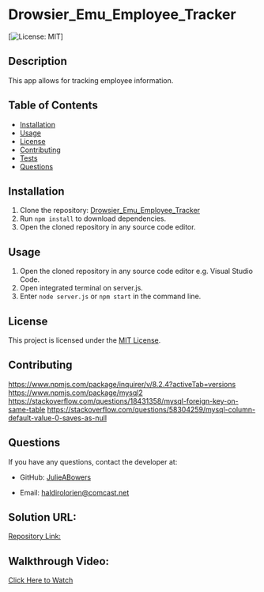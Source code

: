 # Drowsier_Emu_Employee_Tracker

[![License: MIT](https://img.shields.io/badge/License-MIT-yellow.svg)]

## Description

This app allows for tracking employee information. 

## Table of Contents

- [Installation](#installation)
- [Usage](#usage)
- [License](#license)
- [Contributing](#contributing)
- [Tests](#tests)
- [Questions](#questions)
## Installation

1. Clone the repository: [Drowsier_Emu_Employee_Tracker](https://github.com/JulieABowers/Drowsier_Emu_Employee_Tracker.git)
2. Run `npm install` to download dependencies. 
3. Open the cloned repository in any source code editor.

## Usage

1. Open the cloned repository in any source code editor e.g. Visual Studio Code.
2. Open integrated terminal on server.js.
3. Enter `node server.js` or `npm start` in the command line.


## License

This project is licensed under the [MIT License](https://opensource.org/licenses/MIT).

## Contributing

<https://www.npmjs.com/package/inquirer/v/8.2.4?activeTab=versions>
<https://www.npmjs.com/package/mysql2>
<https://stackoverflow.com/questions/18431358/mysql-foreign-key-on-same-table>
<https://stackoverflow.com/questions/58304259/mysql-column-default-value-0-saves-as-null>


## Questions

If you have any questions, contact the developer at:

- GitHub: [JulieABowers](https://github.com/JulieABowers)

- Email: haldirolorien@comcast.net

## Solution URL:
[Repository Link:](https://github.com/JulieABowers/Drowsier_Emu_Employee_Tracker)

## Walkthrough Video:
[Click Here to Watch](https://drive.google.com/file/d/1pORLtmjRJseQgMGJy_krx7sIKB9GrBUR/view)